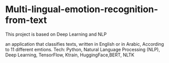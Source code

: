 # Multi-lingual-emotion-recognition-from-text

This project is based on Deep Learning and NLP 

an application that classifies texts, written in English or in Arabic, According to 11 different emtions.
Tech: Python, Natural Language Processing (NLP), Deep Learning, TensorFlow, Ktrain, HuggingFace,BERT, NLTK

